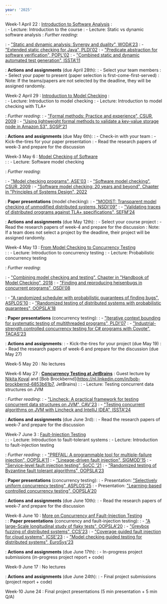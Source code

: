 ```yaml
---
year: '2025'
---
```


Week-1 April 22
: [Introduction to Software Analysis]()
	: 	
: - Lecture: Introduction to the course
: - Lecture: Static vs dynamic software analysis
: *Further reading*: 

: - ["Static and dynamic analysis: Synergy and duality", WODA'23](https://homes.cs.washington.edu/~mernst/pubs/staticdynamic-woda2003.pdf)
: - ["Extended static checking for Java", PLDI'02](https://dl.acm.org/doi/10.1145/543552.512558)
: - ["Predicate abstraction for software verification", POPL'02](https://dl.acm.org/doi/abs/10.1145/503272.503291)
: - ["Combined static and dynamic automated test generation", ISSTA'11](https://dl.acm.org/doi/pdf/10.1145/2001420.2001463)

: **Actions and assignments** (due April 28th): 
: - Select your team members 
: - Select your paper to present (paper selection is first-come-first-served) 
: Note: If the teams/papers are not selected by the deadline, they will be assigned randomly.


Week-2 April 29
: [Introduction to Model Checking]()
	: 	
: - Lecture: Introduction to model checking	
: - Lecture: Introduction to model checking with TLA+ 

: *Further reading*: 
: - ["Formal methods: Practice and experience", CSUR, 2009](https://dl.acm.org/doi/abs/10.1145/1592434.1592436)
: - ["Using lightweight formal methods to validate a key-value storage node in Amazon S3", SOSP'21](https://dl.acm.org/doi/10.1145/3477132.3483540)

: **Actions and assignments** (due May 6th):
: - Check-in with your team 
: - Kick-the-tires for your paper presentation 
: - Read the research papers of week-3 and prepare for the discussion
	
	
Week-3 May 6
: [Model Checking of Software]()  
	: 
: - Lecture: Software model checking

: *Further reading*:

: - ["Model checking programs", ASE'03](https://ieeexplore-ieee-org.tudelft.idm.oclc.org/document/873645)
: - ["Software model checking", CSUR, 2009](https://dl.acm.org/doi/abs/10.1145/1592434.1592438)
: - ["Software model checking: 20 years and beyond", Chapter in "Principles of Systems Design", 2022](https://link-springer-com.tudelft.idm.oclc.org/chapter/10.1007/978-3-031-22337-2_27)


: **Paper presentations** (model checking):
: - ["MODIST: Transparent model checking of unmodified distributed systems, NSDI'09"](https://www.usenix.org/event/nsdi09/tech/full_papers/yang/yang.pdf)
: - ["Validating traces of distributed orograms against TLA+ specifications", SEFM'24](https://link.springer.com/chapter/10.1007/978-3-031-77382-2_8)

: **Actions and assignments** (due May 12th):
: - Select your course project
: - Read the research papers of week-4 and prepare for the discussion
: Note: If a team does not select a project by the deadline, their project will be assigned randomly.


Week-4 May 13
: [From Model Checking to Concurrency Testing]()  
	: 
: - Lecture: Introduction to concurrency testing
: - Lecture: Probabilistic concurrency testing 

: *Further reading*:

: - ["Combining model checking and testing", Chapter in "Handbook of Model Checking", 2018](https://link.springer.com/content/pdf/10.1007/978-3-319-10575-8_19.pdf)
: - ["Finding and reproducing heisenbugs in concurrent programs", OSDI'08](https://www.usenix.org/legacy/event/osdi08/tech/full_papers/musuvathi/musuvathi.pdf)
<!-- : - ["CHESS: A Systematic Testing Tool for Concurrent
Software"]() -->
: - ["A randomized scheduler with
probabilistic guarantees of finding bugs", ASPLOS'10](https://www.microsoft.com/en-us/research/wp-content/uploads/2016/02/asplos277-pct.pdf)
: - ["Randomized testing of distributed systems with probabilistic guarantees", OOPSLA'18](https://dl.acm.org/doi/10.1145/3276530)

: **Paper presentations** (concurrency testing):
: - ["Iterative context bounding for systematic testing of
multithreaded programs", PLDI'07](https://dl.acm.org/doi/10.1145/1273442.1250785)
: - ["Industrial-strength controlled concurrency testing for C# programs with Coyote", TACAS'23](https://www.microsoft.com/en-us/research/publication/industrial-strength-controlled-concurrency-testing-for-c-programs-with-coyote/)


: **Actions and assignments**:
: - Kick-the-tires for your project (due May 19)
: - Read the research papers of week-6 and prepare for the discussion (due May 27)

	
Week-5 May 20
: No lectures 


Week-6 May 27
: **[Concurrency Testing at JetBrains]()** 
: Guest lecture by [Nikita Koval](https://nikitakoval.org/) and [Bob Brockbernd](https://nl.linkedin.com/in/bob-brockbernd-6853b61b7, JetBrains)
	: 
: - Lecture: Testing concurrent data structures on JVM

: *Further reading*:
: - ["Lincheck: A practical framework
for testing concurrent data structures
on JVM", CAV'23](https://nikitakoval.org/publications/cav23-lincheck.pdf)
: - ["Testing concurrent algorithms on JVM with Lincheck and IntelliJ IDEA", ISSTA'24](https://dl.acm.org/doi/10.1145/3650212.3685301)

: **Actions and assignments** (due June 3rd):
: - Read the research papers of week-7 and prepare for the discussion

Week-7 June 3
: [Fault-Injection Testing]()  
	: 
: - Lecture: Introduction to fault-tolerant systems
: - Lecture: Introduction to fault-injection testing

: *Further reading*:
: - ["PREFAIL: A programmable tool for multiple-failure injection", OOPSLA'11](https://dl.acm.org/doi/10.1145/2076021.2048082)
: - ["Lineage-driven fault injection", SIGMOD'15](https://dl.acm.org/doi/10.1145/2723372.2723711)
: - ["Service-level fault injection testing", SoCC '21](https://dl.acm.org/doi/10.1145/3472883.3487005)
: - ["Randomized testing of Byzantine fault tolerant algorithms", OOPSLA'23](https://dl.acm.org/doi/abs/10.1145/3586053)

: **Paper presentations** (concurrency testing):
: - Presentation: ["Selectively uniform concurrency testing", ASPLOS'25](https://abhikrc.com/pdf/asplos25.pdf)
: - Presentation: ["Learning-based controlled concurrency testing", OOPSLA'20](https://www.microsoft.com/en-us/research/uploads/prod/2019/12/paper.pdf)

: **Actions and assignments** (due June 10th):
: - Read the research papers of week-7 and prepare for the discussion


Week-8 June 10
: [More on Concurrency anf Fault-Injection Testing]()  
	: 
: **Paper presentations** (concurrency and fault-injection testing):
: - ["A large-Scale longitudinal study of flaky tests", OOPSLA'20](https://dl.acm.org/doi/10.1145/3428270) 
: - ["Greybox fuzzing of distributed systems", CCS'23](https://dl.acm.org/doi/10.1145/3576915.3623097)
: - ["Coverage guided fault injection for cloud systems", ICSE'23](https://dl.acm.org/doi/abs/10.1109/ICSE48619.2023.00186)
: - ["Model checking guided testing for distributed systems", EuroSys'23](https://dl.acm.org/doi/10.1145/3552326.3587442)

: **Actions and assignments** (due June 17th):
: - In-progress project submissions (in-progress project report + code)

Week-9 June 17
: No lectures 

: **Actions and assignments** (due June 24th):
: - Final project submissions (project report + code)

Week-10 June 24
: Final project presentations (5 min presentation + 5 min Q/A)


